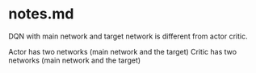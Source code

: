 # notes.md
DQN with main network and target network is different from actor critic. 

Actor has two networks (main network and the target)
Critic has two networks (main network and the target)